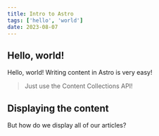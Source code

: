 ```yaml
---
title: Intro to Astro
tags: ['hello', 'world']
date: 2023-08-07
---
```


## Hello, world!

Hello, world! Writing content in Astro is very easy!

> Just use the Content Collections API!

## Displaying the content

But how do we display all of our articles?
